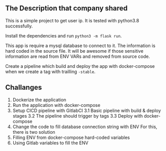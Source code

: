 ## The Description that company shared

This is a simple project to get user ip.
It is tested with python3.8 successfully.

Install the dependencies and run `python3 -m flask run`.

This app is require a mysql database to connect to it. The information is hard coded in the source file. It will be awesome if those sensitive information are read from ENV VARs and removed from source code.

Create a pipeline which build and deploy the app with docker-compose when we create a tag with trailling `-stable`. 


## Challanges

1. Dockerize the application
2. Run the application with docker-compose
3. Setup CICD pipeline with GitlabCI
3.1 Basic pipeline with build & deploy stages
3.2 The pipeline should trigger by tags
3.3 Deploy with docker-compose
4. Change the code to fill database connection string with ENV
For this, there is two solution
1. Filling ENV from docker-compose hard-coded variables
2. Using Gitlab variables to fill the ENV
